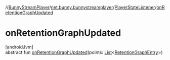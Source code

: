 //[BunnyStreamPlayer](../../../index.md)/[net.bunny.bunnystreamplayer](../index.md)/[PlayerStateListener](index.md)/[onRetentionGraphUpdated](on-retention-graph-updated.md)

# onRetentionGraphUpdated

[androidJvm]\
abstract fun [onRetentionGraphUpdated](on-retention-graph-updated.md)(points: [List](https://kotlinlang.org/api/core/kotlin-stdlib/kotlin.collections/-list/index.html)&lt;[RetentionGraphEntry](../../net.bunny.bunnystreamplayer.model/-retention-graph-entry/index.md)&gt;)